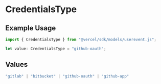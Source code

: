 # CredentialsType

## Example Usage

```typescript
import { CredentialsType } from "@vercel/sdk/models/userevent.js";

let value: CredentialsType = "github-oauth";
```

## Values

```typescript
"gitlab" | "bitbucket" | "github-oauth" | "github-app"
```